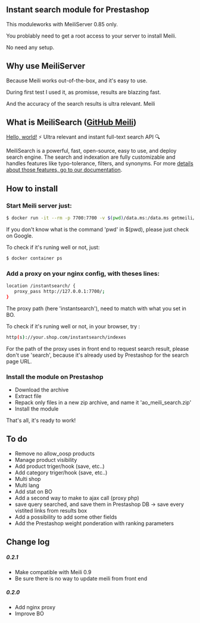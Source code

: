 ## Instant search module for Prestashop 

This moduleworks with MeiliServer 0.85 only.

You problably need to get a root access to your server to install Meili.

No need any setup.


## Why use MeiliServer

Because Meili works out-of-the-box, and it's easy to use.

During first test I used it, as promisse, results are blazzing fast.

And the accuracy of the search results is ultra relevant.
Meili

## What is MeiliSearch ([GitHub Meili](https://github.com/meilisearch/MeiliSearch/))
<a href="http://example.com/" target="_blank">Hello, world!</a>
⚡ Ultra relevant and instant full-text search API 🔍

MeiliSearch is a powerful, fast, open-source, easy to use, and deploy search engine. The search and indexation are fully customizable and handles features like typo-tolerance, filters, and synonyms.
For more [details about those features, go to our documentation](https://docs.meilisearch.com/).


## How to install

### Start Meili server just:
```sh
$ docker run -it --rm -p 7700:7700 -v $(pwd)/data.ms:/data.ms getmeili/meilisearch
```
If you don't know what is the command 'pwd' in $(pwd), please just check on Google.

To check if it's runing well or not, just:
```sh
$ docker container ps
```

### Add a proxy on your nginx config, with theses lines:
```sh
location /instantsearch/ {
   proxy_pass http://127.0.0.1:7700/;
}
```
The proxy path (here 'instantsearch'), need to match with what you set in BO.

To check if it's runing well or not, in your browser, try :
```sh
http(s)://your.shop.com/instantsearch/indexes
```

For the path of the proxy uses in front end to request search result, please don't use 'search', because it's already used by Prestashop for the search page URL.

### Install the module on Prestashop
* Download the archive
* Extract file 
* Repack only files in a new zip archive, and name it 'ao_meili_search.zip' 
* Install the module

That's all, it's ready to work!



## To do
* Remove no allow_oosp products
* Manage product visibility
* Add product triger/hook (save, etc..)
* Add category triger/hook (save, etc..)
* Multi shop
* Multi lang
* Add stat on BO
* Add a second way to make to ajax call (proxy php)
* save query searched, and save them in Prestashop DB
  -> save every vistited links from results box
* Add a possibility to add some other fields
* Add the Prestashop weight ponderation with ranking parameters

## Change log
##### 0.2.1
* Make compatible with Meili 0.9
* Be sure there is no way to update meili from front end
##### 0.2.0
* Add nginx proxy
* Improve BO

